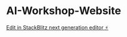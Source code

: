 # AI-Workshop-Website

[Edit in StackBlitz next generation editor ⚡️](https://stackblitz.com/~/github.com/Ramachandra-2k96/AI-Workshop-Website)